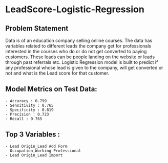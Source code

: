 # LeadScore-Logistic-Regression

## Problem Statement
Data is of an education company selling online courses. The data has variables related to different leads the company get for professionals interested in the courses who do or do not get converted to paying customers. These leads can be people landing on the website or leads through past referrals etc.
Logistic Regression model is built to predict if any professional whose lead is given to the company, will get converted or not and what is the Lead score for that customer.

## Model Metrics on Test Data:
    - Accuracy : 0.799
    - Sensitivity : 0.765
    - Specificity : 0.819
    - Precision : 0.723
    - Recall : 0.765

## Top 3 Variables :
    - Lead Origin_Lead Add Form
    - Occupation_Working Professional
    - Lead Origin_Lead Import
